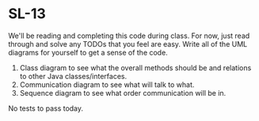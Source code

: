 # SL-13

We'll be reading and completing this code during class. For now, just read through and solve any TODOs that you feel are easy. Write all of the UML diagrams for yourself to get a sense of the code.
1. Class diagram to see what the overall methods should be and relations to other Java classes/interfaces.
2. Communication diagram to see what will talk to what.
3. Sequence diagram to see what order communication will be in.

No tests to pass today.
